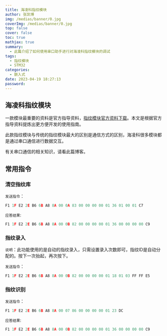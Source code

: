 ```yaml
---
title: 海凌科指纹模块
author: 张凯博
img: /medias/banner/0.jpg
coverImg: /medias/banner/0.jpg
top: false
cover: false
toc: true
mathjax: true
summary:
  - 此篇介绍了如何使用串口助手进行对海凌科指纹模块的调试
tags:
  - 指纹模块
  - STM32
categories:
  - 嵌入式
date: 2023-04-19 18:27:13
password:
---
```

## 海凌科指纹模块

一款模块最重要的资料是官方指导资料，[指纹模块官方资料下载](https://h.hlktech.com/Mobile/download/fdetail/177.html)。本文是根据官方指导资料提炼出更方便开发的使用指南。

此款指纹模块与传统的指纹模块最大的区别是通信方式的区别，海凌科很多模块都是通过串口通信进行数据交互。

有关串口通信的相关知识，请看此篇博客。

## 常用指令

### 清空指纹库

`发送指令`：

```js
F1 1F E2 2E B6 6B A8 8A 00 0A 83 00 00 00 00 01 36 01 00 01 C7
```

`应答结果`:

```js
F1 1F E2 2E B6 6B A8 8A 00 0B 82 00 00 00 00 01 36 00 00 00 00 C9 
```

### 指纹录入

`说明`：此功能使用的是自动的指纹录入，只需设置录入次数即可，指纹ID是自动分配的。按下一次抬起，再次按下。

`发送指令`：

```js
F1 1F E2 2E B6 6B A8 8A 00 0B 82 00 00 00 00 01 18 01 03 FF FF E5
```

### 指纹识别

`发送指令`：

```js
F1 1F E2 2E B6 6B A8 8A 00 07 86 00 00 00 00 01 23 DC
```

`应答结果`:

```js
F1 1F E2 2E B6 6B A8 8A 00 0B 82 00 00 00 00 01 36 00 00 00 00 C9 
```
